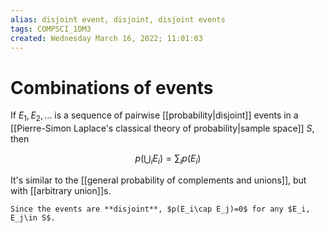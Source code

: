 ```yaml
---
alias: disjoint event, disjoint, disjoint events
tags: COMPSCI_1DM3
created: Wednesday March 16, 2022; 11:01:03 
---
```

# Combinations of events
If $E_1, E_2,\dots$ is a sequence of pairwise [[probability|disjoint]] events in a [[Pierre-Simon Laplace's classical theory of probability|sample space]] $S$, then

$$p\left(\bigcup_i E_i\right)=\sum_i p(E_i)$$

It's similar to the [[general probability of complements and unions]], but with [[arbitrary union]]s. 

```ad-note
Since the events are **disjoint**, $p(E_i\cap E_j)=0$ for any $E_i, E_j\in S$. 
```